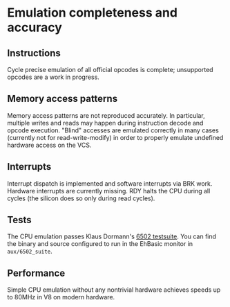 # Emulation completeness and accuracy

## Instructions

Cycle precise emulation of all official opcodes is complete; unsupported opcodes
are a work in progress.

## Memory access patterns

Memory access patterns are not reproduced accurately. In particular, multiple writes
and reads may happen during instruction decode and opcode execution. "Blind"
accesses are emulated correctly in many cases (currently not for read-write-modify)
in order to properly emulate undefined hardware access on the VCS.

## Interrupts

Interrupt dispatch is implemented and software interrupts via BRK work. Hardware
interrupts are currently missing. RDY halts the CPU during all cycles (the silicon
does so only during read cycles).

## Tests

The CPU emulation passes Klaus Dormann's
[6502 testsuite](https://github.com/Klaus2m5/6502_65C02_functional_tests). You can
find the binary and source configured to run in the EhBasic monitor in `aux/6502_suite`.

## Performance

Simple CPU emulation without any nontrivial hardware achieves speeds up to 80MHz in V8 on
modern hardware.
